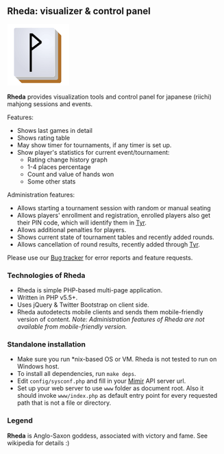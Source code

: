 ## Rheda: visualizer & control panel
![Rheda](www/assets/ico/rhedahires.png?raw=true "Rheda")

**Rheda** provides visualization tools and control panel for japanese (riichi) mahjong sessions and events. 

Features:

- Shows last games in detail
- Shows rating table
- May show timer for tournaments, if any timer is set up.
- Show player's statistics for current event/tournament:
  - Rating change history graph
  - 1-4 places percentage
  - Count and value of hands won
  - Some other stats

Administration features:

- Allows starting a tournament session with random or manual seating
- Allows players' enrollment and registration, enrolled players also get their PIN code, which will identify them in 
[Tyr](https://github.com/MahjongPantheon/pantheon/Tyr).
- Allows additional penalties for players.
- Shows current state of tournament tables and recently added rounds.
- Allows cancellation of round results, recently added through [Tyr](https://github.com/MahjongPantheon/pantheon/Tyr).

Please use our [Bug tracker](https://pantheon.myjetbrains.com/youtrack/issues/RHEDA) for error reports and feature requests.

### Technologies of Rheda

- Rheda is simple PHP-based multi-page application.
- Written in PHP v5.5+.
- Uses jQuery & Twitter Bootstrap on client side.
- Rheda autodetects mobile clients and sends them mobile-friendly version of content. *Note: Administration 
features of Rheda are not available from mobile-friendly version.*

### Standalone installation

- Make sure you run *nix-based OS or VM. Rheda is not tested to run on Windows host.
- To install all dependencies, run `make deps`.
- Edit `config/sysconf.php` and fill in your [Mimir](https://github.com/MahjongPantheon/pantheon/Mimir) API server url.
- Set up your web server to use `www` folder as document root. Also it should invoke 
`www/index.php` as default entry point for every requested path that is not a file or directory.

### Legend

**Rheda** is Anglo-Saxon goddess, associated with victory and fame. See wikipedia for details :)

